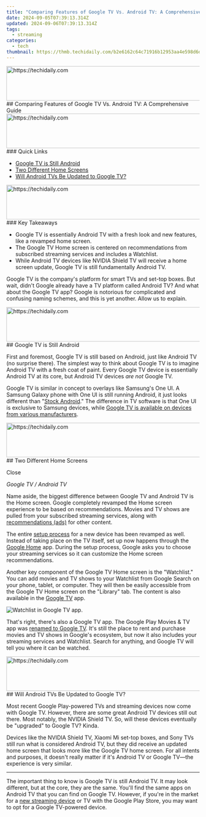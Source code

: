 ```yaml
---
title: "Comparing Features of Google TV Vs. Android TV: A Comprehensive Guide"
date: 2024-09-05T07:39:13.314Z
updated: 2024-09-06T07:39:13.314Z
tags:
  - streaming
categories:
  - tech
thumbnail: https://thmb.techidaily.com/b2e6162c64c71916b12953aa4e598d6dbab13589e9351dbafbf801be610ecb70.jpg
---
```


<!-- affiliate ads begin -->
<a href="https://appsumo.8odi.net/c/5597632/2068433/7443" target="_top" id="2068433">
  <img src="//a.impactradius-go.com/display-ad/7443-2068433" border="0" alt="https://techidaily.com" width="728" height="90"/>
</a>
<img height="0" width="0" src="https://appsumo.8odi.net/i/5597632/2068433/7443" style="position:absolute;visibility:hidden;" border="0" />
<!-- affiliate ads end -->
## Comparing Features of Google TV Vs. Android TV: A Comprehensive Guide

<!-- affiliate ads begin -->
<a href="https://malaysia-healthcare-travel-council.pxf.io/c/5597632/1557743/17382" target="_top" id="1557743">
  <img src="//a.impactradius-go.com/display-ad/17382-1557743" border="0" alt="https://techidaily.com" width="728" height="90"/>
</a>
<img height="0" width="0" src="https://malaysia-healthcare-travel-council.pxf.io/i/5597632/1557743/17382" style="position:absolute;visibility:hidden;" border="0" />
<!-- affiliate ads end -->
### Quick Links

* [Google TV is Still Android](https://ai-video-tools.techidaily.com/new-2024-approved-free-animated-logo-design-software-top-picks-and-expert-advice/)
* [Two Different Home Screens](https://android-pokemon-go.techidaily.com/in-2024-will-pokemon-go-ban-the-account-if-you-use-pgsharp-on-nokia-g42-5g-drfone-by-drfone-virtual-android/)
* [Will Android TVs Be Updated to Google TV?](https://some-tips.techidaily.com/new-the-ultimate-stabilizer-unmatched-smartphone-tracking/)

<!-- affiliate ads begin -->
<a href="https://appsumo.8odi.net/c/5597632/2112008/7443" target="_top" id="2112008">
  <img src="//a.impactradius-go.com/display-ad/7443-2112008" border="0" alt="https://techidaily.com" width="728" height="90"/>
</a>
<img height="0" width="0" src="https://appsumo.8odi.net/i/5597632/2112008/7443" style="position:absolute;visibility:hidden;" border="0" />
<!-- affiliate ads end -->
### Key Takeaways

* Google TV is essentially Android TV with a fresh look and new features, like a revamped home screen.
* The Google TV Home screen is centered on recommendations from subscribed streaming services and includes a Watchlist.
* While Android TV devices like NVIDIA Shield TV will receive a home screen update, Google TV is still fundamentally Android TV.

 Google TV is the company's platform for smart TVs and set-top boxes. But wait, didn't Google already have a TV platform called Android TV? And what about the Google TV app? Google is notorious for complicated and confusing naming schemes, and this is yet another. Allow us to explain.

<!-- affiliate ads begin -->
<a href="https://aligracehair.sjv.io/c/5597632/1959764/19272" target="_top" id="1959764">
  <img src="//a.impactradius-go.com/display-ad/19272-1959764" border="0" alt="https://techidaily.com" width="728" height="90"/>
</a>
<img height="0" width="0" src="https://aligracehair.sjv.io/i/5597632/1959764/19272" style="position:absolute;visibility:hidden;" border="0" />
<!-- affiliate ads end -->
##  Google TV is Still Android

 First and foremost, Google TV is still based on Android, just like Android TV (no surprise there). The simplest way to think about Google TV is to imagine Android TV with a fresh coat of paint. Every Google TV device is essentially Android TV at its core, but Android TV devices _are not_ Google TV.

 Google TV is similar in concept to overlays like Samsung's One UI. A Samsung Galaxy phone with One UI is still running Android, it just looks different than "[Stock Android](https://driver-error.techidaily.com/remedy-for-ignored-logitech-unifying-hub-in-oses/)." The difference in TV software is that One UI is exclusive to Samsung devices, while [Google TV is available on devices from various manufacturers](https://tv.google/products/).

<!-- affiliate ads begin -->
<a href="https://aligracehair.sjv.io/c/5597632/1934258/19272" target="_top" id="1934258">
  <img src="//a.impactradius-go.com/display-ad/19272-1934258" border="0" alt="https://techidaily.com" width="728" height="90"/>
</a>
<img height="0" width="0" src="https://aligracehair.sjv.io/i/5597632/1934258/19272" style="position:absolute;visibility:hidden;" border="0" />
<!-- affiliate ads end -->
##  Two Different Home Screens

Close 

_Google TV / Android TV_ 

 Name aside, the biggest difference between Google TV and Android TV is the Home screen. Google completely revamped the Home screen experience to be based on recommendations. Movies and TV shows are pulled from your subscribed streaming services, along with [recommendations (ads)](https://location-social.techidaily.com/edit-and-send-fake-location-on-telegram-for-your-honor-play-7t-in-3-ways-drfone-by-drfone-virtual-android/) for other content.

 The entire [setup process](https://youtube-blog.techidaily.com/24-elevate-video-consumption-constructing-an-ideal-watch-later-list-on-youtube/) for a new device has been revamped as well. Instead of taking place on the TV itself, set up now happens through the [Google Home](https://www.anrdoezrs.net/links/3607085/type/dlg/sid/UUhtgUeUpU211408/https://play.google.com/store/apps/details?id=com.google.android.apps.chromecast.app&hl=en%5FUS) app. During the setup process, Google asks you to choose your streaming services so it can customize the Home screen recommendations.

 Another key component of the Google TV Home screen is the "Watchlist." You can add movies and TV shows to your Watchlist from Google Search on your phone, tablet, or computer. They will then be easily accessible from the Google TV Home screen on the "Library" tab. The content is also available in the [Google TV](https://www.anrdoezrs.net/links/3607085/type/dlg/sid/UUhtgUeUpU211408/https://play.google.com/store/apps/details?id=com.google.android.videos&hl=en%5FUS&gl=US) app.

![Watchlist in Google TV app.](https://static1.howtogeekimages.com/wordpress/wp-content/uploads/2024/05/2024-05-08_16-21-48.png) 

 That's right, there's also a Google TV app. The Google Play Movies & TV app was [renamed to Google TV](https://facebook.techidaily.com/enhancing-real-life-experiences-by-limiting-virtual-ones/). It's still the place to rent and purchase movies and TV shows in Google's ecosystem, but now it also includes your streaming services and Watchlist. Search for anything, and Google TV will tell you where it can be watched.

<!-- affiliate ads begin -->
<a href="https://aligracehair.sjv.io/c/5597632/1902309/19272" target="_top" id="1902309">
  <img src="//a.impactradius-go.com/display-ad/19272-1902309" border="0" alt="https://techidaily.com" width="728" height="90"/>
</a>
<img height="0" width="0" src="https://aligracehair.sjv.io/i/5597632/1902309/19272" style="position:absolute;visibility:hidden;" border="0" />
<!-- affiliate ads end -->
##  Will Android TVs Be Updated to Google TV?

 Most recent Google Play-powered TVs and streaming devices now come with Google TV. However, there are some great Android TV devices still out there. Most notably, the NVIDIA Shield TV. So, will these devices eventually be "upgraded" to Google TV? Kinda.

 Devices like the NVIDIA Shield TV, Xiaomi Mi set-top boxes, and Sony TVs still run what is considered Android TV, but they did receive an updated home screen that looks more like the Google TV home screen. For all intents and purposes, it doesn't really matter if it's Android TV or Google TV—the experience is very similar.

---

 The important thing to know is Google TV is still Android TV. It may look different, but at the core, they are the same. You'll find the same apps on Android TV that you can find on Google TV. However, if you're in the market for a [new streaming device](https://facebook-video-share.techidaily.com/updated-prime-selection-of-screen-capture-software-for-gaming/) or TV with the Google Play Store, you may want to opt for a Google TV-powered device.

<ins class="adsbygoogle"
     style="display:block"
     data-ad-format="autorelaxed"
     data-ad-client="ca-pub-7571918770474297"
     data-ad-slot="1223367746"></ins>



<ins class="adsbygoogle"
     style="display:block"
     data-ad-client="ca-pub-7571918770474297"
     data-ad-slot="8358498916"
     data-ad-format="auto"
     data-full-width-responsive="true"></ins>


